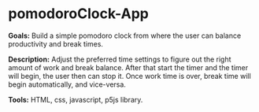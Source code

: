 # pomodoroClock-App

**Goals:** Build a simple pomodoro clock from where the user can balance productivity and break times.

**Description:** Adjust the preferred time settings to figure out the right amount of work and break balance. After that start the timer and the timer will begin, the user then can stop it. Once work time is over, break time will begin automatically, and vice-versa. 

**Tools:** HTML, css, javascript, p5js library.
